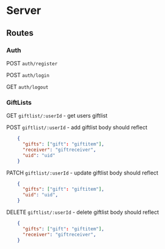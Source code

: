 # Server

## Routes

### Auth

POST `auth/register`

POST `auth/login`

GET `auth/logout`

### GiftLists

GET `giftlist/:userId` - get users giftlist

POST `giftlist/:userId` - add giftlist
body should reflect

```JSON
    {
      "gifts": ["gift": "giftitem"],
      "receiver": "giftreceiver",
      "uid": "uid"
    }
```

PATCH `giftlist/:userId` - update giftlist
body should reflect

```JSON
    {
      "gifts": ["gift": "giftitem"],
      "uid": "uid",
    }
```

DELETE `giftlist/:userId` - delete giftlist
body should reflect

```JSON
    {
      "gifts": ["gift": "giftitem"],
      "receiver": "giftreceiver",
    }
```
